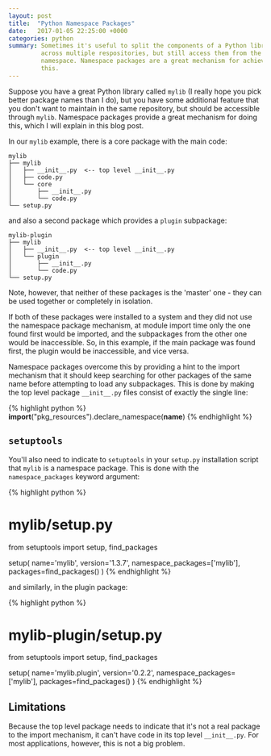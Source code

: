 ```yaml
---
layout: post
title:  "Python Namespace Packages"
date:   2017-01-05 22:25:00 +0000
categories: python
summary: Sometimes it's useful to split the components of a Python library
         across multiple respositories, but still access them from the same
         namespace. Namespace packages are a great mechanism for achieving
         this.
---
```


Suppose you have a great Python library called `mylib` (I really hope you pick
better package names than I do), but you have some additional feature that you
don't want to maintain in the same repository, but should be accessible through
`mylib`. Namespace packages provide a great mechanism for doing this, which I
will explain in this blog post.

In our `mylib` example, there is a core package with the main code:

```
mylib
├── mylib
│   ├── __init__.py  <-- top level __init__.py
│   ├── code.py
│   └── core
│       ├── __init__.py
│       └── code.py
└── setup.py
```

and also a second package which provides a `plugin` subpackage:

```
mylib-plugin
├── mylib
│   ├── __init__.py  <-- top level __init__.py
│   └── plugin
│       ├── __init__.py
│       └── code.py
└── setup.py
```

Note, however, that neither of these packages is the 'master' one - they can be
used together or completely in isolation.

If both of these packages were installed to a system and they did not use the
namespace package mechanism, at module import time only the one found first
would be imported, and the subpackages from the other one would be
inaccessible. So, in this example, if the main package was found first, the
plugin would be inaccessible, and vice versa.

Namespace packages overcome this by providing a hint to the import mechanism
that it should keep searching for other packages of the same name before
attempting to load any subpackages. This is done by making the top level
package `__init__.py` files consist of exactly the single line:

{% highlight python %}
__import__("pkg_resources").declare_namespace(__name__)
{% endhighlight %}

## `setuptools`

You'll also need to indicate to `setuptools` in your `setup.py` installation
script that `mylib` is a namespace package. This is done with the
`namespace_packages` keyword argument:

{% highlight python %}
# mylib/setup.py
from setuptools import setup, find_packages

setup(
    name='mylib',
    version='1.3.7',
    namespace_packages=['mylib'],
    packages=find_packages()
)
{% endhighlight %}

and similarly, in the plugin package:

{% highlight python %}
# mylib-plugin/setup.py
from setuptools import setup, find_packages

setup(
    name='mylib.plugin',
    version='0.2.2',
    namespace_packages=['mylib'],
    packages=find_packages()
)
{% endhighlight %}

## Limitations

Because the top level package needs to indicate that it's not a real package to
the import mechanism, it can't have code in its top level `__init__.py`. For
most applications, however, this is not a big problem.
